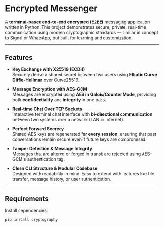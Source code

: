 # Encrypted Messenger

A **terminal-based end-to-end encrypted (E2EE)** messaging application written in Python. This project demonstrates secure, private, real-time communication using modern cryptographic standards — similar in concept to Signal or WhatsApp, but built for learning and customization.

---

## Features

- **Key Exchange with X25519 (ECDH)**  
  Securely derive a shared secret between two users using **Elliptic Curve Diffie-Hellman** over Curve25519.

- **Message Encryption with AES-GCM**  
  Messages are encrypted using **AES in Galois/Counter Mode**, providing both **confidentiality** and **integrity** in one pass.

- **Real-time Chat Over TCP Sockets**  
  Interactive terminal chat interface with **bi-directional communication** between two systems over a network (LAN or internet).

- **Perfect Forward Secrecy**  
  Shared AES keys are regenerated **for every session**, ensuring that past conversations remain secure even if future keys are compromised.

- **Tamper Detection & Message Integrity**  
  Messages that are altered or forged in transit are rejected using AES-GCM's authentication tag.

- **Clean CLI Structure & Modular Codebase**  
  Designed with readability in mind. Easy to extend with features like file transfer, message history, or user authentication.

---

## Requirements

Install dependencies:

```bash
pip install cryptography
